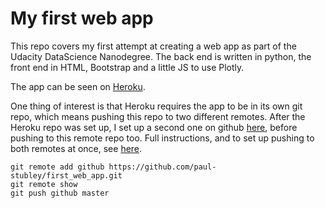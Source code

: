 # My first web app

This repo covers my first attempt at creating a web app as part of the Udacity DataScience Nanodegree.  The back end is written in python, the front end in HTML, Bootstrap and a little JS to use Plotly.

The app can be seen on [Heroku](https://pgs-worldbank-app.herokuapp.com/).

One thing of interest is that Heroku requires the app to be in its own git repo, which means pushing this repo to two different remotes.  After the Heroku repo was set up, I set up a second one on github [here](https://github.com/new), before pushing to this remote repo too.  Full instructions, and to set up pushing to both remotes at once, see [here](https://gist.github.com/rvl/c3f156e117e22a25f242).

```
git remote add github https://github.com/paul-stubley/first_web_app.git
git remote show
git push github master  
```
